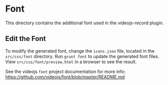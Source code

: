 Font
====

This directory contains the additional font used in the videojs-record plugin.

Edit the Font
-------------

To modify the generated font, change the `icons.json` file, located in the `src/css/font`
directory. Run `grunt font` to update the generated font files. View
`src/css/font/preview.html` in a browser to see the result.

See the videojs `font` project documentation for more info:
https://github.com/videojs/font/blob/master/README.md
